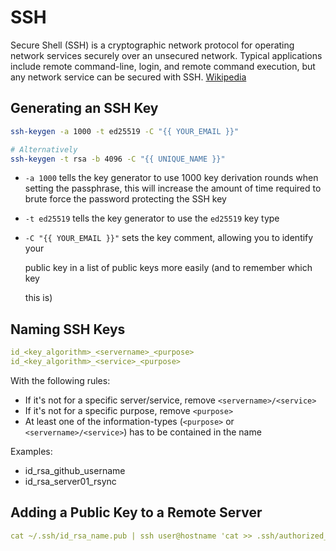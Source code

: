# SSH

Secure Shell \(SSH\) is a cryptographic network protocol for operating network services securely over an unsecured network. Typical applications include remote command-line, login, and remote command execution, but any network service can be secured with SSH. [Wikipedia](https://en.wikipedia.org/wiki/Secure_Shell)

## Generating an SSH Key <a id="generating-an-ssh-key"></a>

```bash
ssh-keygen -a 1000 -t ed25519 -C "{{ YOUR_EMAIL }}"

# Alternatively
ssh-keygen -t rsa -b 4096 -C "{{ UNIQUE_NAME }}"
```

* `-a 1000` tells the key generator to use 1000 key derivation rounds when setting the passphrase, this will increase the amount of time required to brute force the password protecting the SSH key
* `-t ed25519` tells the key generator to use the `ed25519` key type
* `-C "{{ YOUR_EMAIL }}"` sets the key comment, allowing you to identify your

  public key in a list of public keys more easily \(and to remember which key

  this is\)

## Naming SSH Keys

```yaml
id_<key_algorithm>_<servername>_<purpose>
id_<key_algorithm>_<service>_<purpose>
```

With the following rules:

* If it's not for a specific server/service, remove `<servername>/<service>`
* If it's not for a specific purpose, remove `<purpose>`
* At least one of the information-types \(`<purpose>` or `<servername>/<service>`\) has to be contained in the name

Examples:

* id\_rsa\_github\_username
* id\_rsa\_server01\_rsync

## Adding a Public Key to a Remote Server

```yaml
cat ~/.ssh/id_rsa_name.pub | ssh user@hostname 'cat >> .ssh/authorized_keys'
```

